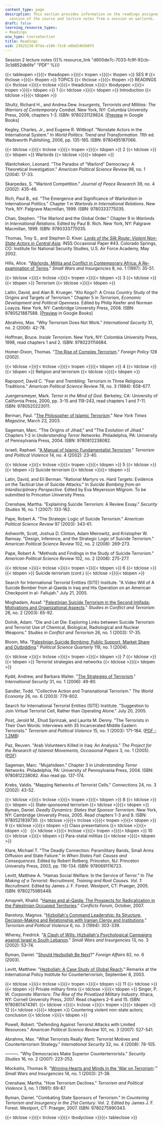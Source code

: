```yaml
---
content_type: page
description: This section provides information on the readings assigned for each lecture
  session of the course and lecture notes from a session on warlords.
draft: false
learning_resource_types:
- Readings
ocw_type: CourseSection
title: Readings
uid: 23625238-07da-e106-72c6-e0bd24b5b0f5
---
```

Session 2 lecture notes ({{% resource_link "d600de7c-7033-fc9f-92cb-3c1d852db6fe" "PDF" %}})

{{< tableopen >}}{{< theadopen >}}{{< tropen >}}{{< thopen >}}
SES #
{{< thclose >}}{{< thopen >}}
TOPICS
{{< thclose >}}{{< thopen >}}
READINGS
{{< thclose >}}{{< trclose >}}{{< theadclose >}}{{< tbodyopen >}}{{< tropen >}}{{< tdopen >}}
1
{{< tdclose >}}{{< tdopen >}}
Introduction
{{< tdclose >}}{{< tdopen >}}

Shultz, Richard H., and Andrea Dew. *Insurgents, Terrorists and Militias: The Warriors of Contemporary Combat*. New York, NY: Columbia University Press, 2006, chapters 1-3. ISBN: 9780231129824. \[[Preview](http://books.google.com/books?id=Byyw38C377MC&dq=Insurgents,+Terrorists+and+Militias:+The+Warriors+of+Contemporary+Combat&printsec=frontcover&source=bl&ots=YlvvD94v6v&sig=K83aW0Aij013lQ4i-1M2G9-VH8k&hl=en&ei=V_CfSsKaOoKzlAf_r8H4DA&sa=X&oi=book_result&ct=result&resnum=4#v=onepage&q=&f=false) in Google Books\]

Kegley, Charles, Jr., and Eugene R. Wittkopf. "Nonstate Actors in the International System." In *World Politics: Trend and Transformation*. 11th ed. Wadsworth Publishing, 2006, pp. 135-185. ISBN: 9780495187066.

{{< tdclose >}}{{< trclose >}}{{< tropen >}}{{< tdopen >}}
2
{{< tdclose >}}{{< tdopen >}}
Warlords
{{< tdclose >}}{{< tdopen >}}

Wantchekon, Leonard. "The Paradox of "Warlord" Democracy: A Theoretical Investigation." *American Political Science Review* 98, no. 1 (2004): 17-33.

Skarpedas, S. "Warlord Competition." *Journal of Peace Research* 39, no. 4 (2002): 435-46.

Rich, Paul B., ed. "The Emergence and Significance of Warlordism in International Politics." Chapter 1 in *Warlords in International Relations*. New York, NY: Palgrave Macmillan, 1999. ISBN: 9780333775035.

Chan, Stephen. "The Warlord and the Global Order." Chapter 9 in *Warlords in International Relations*. Edited by Paul B. Rich. New York, NY: Palgrave Macmillan, 1999. ISBN: 9780333775035.

Thomas, Troy S., and Stephen D. Kiser. [*Lords of the Silk Route: Violent Non-State Actors in Central Asia*](https://apps.dtic.mil/sti/citations/ADA435090). INSS Occasional Paper #43. Colorado Springs, CO: Institute for National Security Studies, U.S. Air Force Academy, May 2002. 

Hills, Alice. "[Warlords, Militia and Conflict in Contemporary Africa: A Re-examination of Terms](http://www.informaworld.com/smpp/content~db=all~content=a787278362)." *Small Wars and Insurgencies* 8, no. 1 (1997): 35-51.

{{< tdclose >}}{{< trclose >}}{{< tropen >}}{{< tdopen >}}
3
{{< tdclose >}}{{< tdopen >}}
Terrorism
{{< tdclose >}}{{< tdopen >}}

Laitin, David, and Alan B. Krueger. "Kto Kogo?: A Cross Country Study of the Origins and Targets of Terrorism." Chapter 5 in *Terrorism, Economic Development and Political Openness*. Edited by Philip Keefer and Norman Loayza. New York, NY: Cambridge University Press, 2008. ISBN: 9780521887588. \[[Preview](http://books.google.com/books?id=tzQobMX-nNAC&pg=PA148&lpg=PA148&dq=Kto-Kogo:+A+Cross+Country+Study+of+the+Origins+and+Targets+of+Terrorism&source=bl&ots=wEi05qqZoj&sig=T8iQ6A0-KAabMVcKsinzrE8O7aw) in Google Books\]

Abrahms, Max. "Why Terrorism Does Not Work." *International Security* 31, no. 2 (2006): 42-78.

Hoffman, Bruce. *Inside Terrorism*. New York, NY: Colombia University Press, 1998, read chapters 1 and 2. ISBN: 9780231114684.

Homer-Dixon, Thomas. "[The Rise of Complex Terrorism](http://www.foreignpolicy.com/articles/2002/01/01/the_rise_of_complex_terrorism)." *Foreign Policy* 128 (2002).

{{< tdclose >}}{{< trclose >}}{{< tropen >}}{{< tdopen >}}
4
{{< tdclose >}}{{< tdopen >}}
Religion and terrorism
{{< tdclose >}}{{< tdopen >}}

Rapoport, David C. "Fear and Trembling: Terrorism in Three Religious Traditions." *American Political Science Review* 78, no. 3 (1984): 658-677.

Juergensmeyer, Mark. *Terror in the Mind of God*. Berkeley, CA: University of California Press, 2000, pp. 3-15 and 119-243, read chapters 1 and 7-11. ISBN: 9780520223011.

Berman, Paul. "[The Philosopher of Islamic Terrorism](http://www.nytimes.com/2003/03/23/magazine/23GURU.html)." *New York Times Magazine*, March 23, 2003.

Sageman, Marc. "The Origins of Jihad," and "The Evolution of Jihad." Chapters 1-2 in *Understanding Terror Networks*. Philadelphia, PA: University of Pennsylvania Press, 2004. ISBN: 9780812238082.

Israeli, Raphael. "[A Manual of Islamic Fundamentalist Terrorism](http://www.informaworld.com/smpp/content~db=all~content=a714005632)." *Terrorism and Political Violence* 14, no. 4 (2002): 23-40.

{{< tdclose >}}{{< trclose >}}{{< tropen >}}{{< tdopen >}}
5
{{< tdclose >}}{{< tdopen >}}
Suicide terrorism
{{< tdclose >}}{{< tdopen >}}

Latin, David, and Eli Berman. "Rational Martyrs vs. Hard Targets: Evidence on the Tactical Use of Suicide Attacks." In *Suicide Bombing from an Interdisciplinary Perspective*. Edited by Eva Meyersson Milgrom. To be submitted to Princeton University Press. 

Crenshaw, Martha. "Explaining Suicide Terrorism: A Review Essay." *Security Studies* 16, no. 1 (2007): 133-162.

Pape, Robert A. "The Strategic Logic of Suicide Terrorism." *American Political Science Review* 97 (2003): 343-61.

Ashworth, Scott, Joshua D. Clinton, Adam Meirowitz, and Kristopher W. Ramsay. "Design, Inference, and the Strategic Logic of Suicide Terrorism." *American Political Science Review* 102, no. 2 (2008): 269-273.

Pape, Robert A. "Methods and Findings in the Study of Suicide Terrorism." *American Political Science Review* 102, no. 2 (2008): 275-277.

{{< tdclose >}}{{< trclose >}}{{< tropen >}}{{< tdopen >}}
6
{{< tdclose >}}{{< tdopen >}}
Suicide terrorism (cont.)
{{< tdclose >}}{{< tdopen >}}

Search for International Terrorist Entities (SITE) Institute. "A Video Will of A Suicide Bomber from al-Qaeda in Iraq and His Operation on an American Checkpoint in al- Fallujah." July 21, 2005.

Moghadam, Assaf. "[Palestinian Suicide Terrorism in the Second Intifada: Motivations and Organizational Aspects](http://www.informaworld.com/smpp/346983357-26806718/content~db=all~content=a713854717)." *Studies in Conflict and Terrorism* 26, no. 2 (2003): 65-92.

Dolnik, Adam. "Die and Let Die: Exploring Links between Suicide Terrorism and Terrorist Use of Chemical, Biological, Radiological and Nuclear Weapons." *Studies in Conflict and Terrorism* 26, no. 1 (2003): 17-35.

Bloom, Mia. "[Palestinian Suicide Bombing: Public Support, Market Share and Outbidding](http://dx.doi.org/10.2307/20202305)." *Political Science Quarterly* 119, no. 1 (2004).

{{< tdclose >}}{{< trclose >}}{{< tropen >}}{{< tdopen >}}
7
{{< tdclose >}}{{< tdopen >}}
Terrorist strategies and networks
{{< tdclose >}}{{< tdopen >}}

Kydd, Andrew, and Barbara Walter. "[The Strategies of Terrorism](http://www.mitpressjournals.org/doi/abs/10.1162/isec.2006.31.1.49)." *International Security* 31, no. 1 (2006): 49-80.

Sandler, Todd. "Collective Action and Transnational Terrorism." *The World Economy* 26, no. 6 (2003): 779-802.

Search for International Terrorist Entities (SITE) Institute. "Suggestion to Join Virtual Terrorist Cell, Rather than Operating Alone." July 20, 2005.

Post, Jerold M., Ehud Sprinzak, and Laurita M. Denny. "The Terrorists in Their Own Words: Interviews with 35 Incarcerated Middle Eastern Terrorists." *Terrorism and Political Violence* 15, no. 1 (2003): 171-184. ([PDF - 1.2MB](http://ereserve.library.utah.edu/Annual/POLS/3960/Uslu/pols3960terrorists.pdf))

Paz, Reuven. "Arab Volunteers Killed in Iraq: An Analysis." *The Project for the Research of Islamist Movements, Occasional Papers* 3, no. 1 (2005). ([PDF](http://www.e-prism.org/images/PRISM_no_1_vol_3_-_Arabs_killed_in_Iraq.pdf))

Sageman, Marc. "Mujahideen." Chapter 3 in *Understanding Terror Networks*. Philadelphia, PA: University of Pennsylvania Press, 2004. ISBN: 9780812238082. Also read pp. 137-174.

Krebs, Valdis. "Mapping Networks of Terrorist Cells." *Connections* 24, no. 3 (2002): 43-52.

{{< tdclose >}}{{< trclose >}}{{< tropen >}}{{< tdopen >}}
8
{{< tdclose >}}{{< tdopen >}}
State-sponsored terrorism
{{< tdclose >}}{{< tdopen >}}
Byman, Daniel. *Deadly Dynamics: States that Sponsor Terrorism*. New York, NY: Cambridge University Press, 2005. Read chapters 1-3 and 9. ISBN: 9780521839730.
{{< tdclose >}}{{< trclose >}}{{< tropen >}}{{< tdopen >}}
9
{{< tdclose >}}{{< tdopen >}}
Class presentations
{{< tdclose >}}{{< tdopen >}}
 
{{< tdclose >}}{{< trclose >}}{{< tropen >}}{{< tdopen >}}
10
{{< tdclose >}}{{< tdopen >}}
Para-statal militias
{{< tdclose >}}{{< tdopen >}}

Klare, Michael T. "The Deadly Connection: Paramilitary Bands, Small Arms Diffusion and State Failure." In *When States Fail: Causes and Consequences*. Edited by Robert Rotberg. Princeton, NJ: Princeton University Press, 2003, pp. 116-134. ISBN: 9780691116723.

Levitt, Matthew A. "Hamas Social Welfare: In the Service of Terror." In *The Making of a Terrorist: Recruitment, Training and Root Causes. Vol. 1: Recruitment*. Edited by James J. F. Forest. Westport, CT: Praeger, 2005. ISBN: 9780275985448.

Amayreh, Khalid. "[Hamas and al-Qaida: The Prospects for Radicalization in the Palestinian Occupied Territories](http://conflictsforum.org/2007/hamas-and-al-qaida-the-prospects-for-radicalization-in-the-palestinian-occupied-territories/)." *Conflicts Forum*, October, 2007.

Ranstorp, Magnus. "[Hizbollah's Command Leadership: Its Structure, Decision-Making and Relationship with Iranian Clergy and Institutions](https://www.tandfonline.com/doi/abs/10.1080/09546559408427263)." *Terrorism and Political Violence* 6, no. 3 (1994): 303-339.

Wherey, Fredrick. "[A Clash of Wills: Hizballah's Psychological Campaigns against Israel in South Lebanon](http://www.informaworld.com/smpp/content~content=a791393511~db=all~order=page)." *Small Wars and Insurgencies* 13, no. 3 (2002): 53-74.

Byman, Daniel. "[Should Hezbollah Be Next](http://www.foreignaffairs.com/articles/59366/daniel-byman/should-hezbollah-be-next)?" *Foreign Affairs* 82, no. 6 (2003).

Levitt, Matthew. "[Hezbollah: A Case Study of Global Reach](http://www.washingtoninstitute.org/templateC07.php?CID=132)." Remarks at the International Policy Institute for Counterterrorism, September 8, 2003.

{{< tdclose >}}{{< trclose >}}{{< tropen >}}{{< tdopen >}}
11
{{< tdclose >}}{{< tdopen >}}
Private military firms
{{< tdclose >}}{{< tdopen >}}
Singer, P. W. *Corporate Warriors: The Rise of the Privatized Military Industry*. Ithaca, NY: Cornell University Press, 2007. Read chapters 2-6 and 15. ISBN: 9780801474361.
{{< tdclose >}}{{< trclose >}}{{< tropen >}}{{< tdopen >}}
12
{{< tdclose >}}{{< tdopen >}}
Countering violent non-state actors; conclusion
{{< tdclose >}}{{< tdopen >}}

Powell, Robert. "Defending Against Terrorist Attacks with Limited Resources." *American Political Science Review* 101, no. 3 (2007): 527-541.

Abrahms, Max. "What Terrorists Really Want: Terrorist Motives and Counterterrorism Strategy." *International Security* 32, no. 4 (2008): 78-105.

———. "Why Democracies Make Superior Counterterrorists." *Security Studies* 16, no. 2 (2007): 223-253.

Mockaitis, Thomas R. "[Winning Hearts and Minds in the 'War on Terrorism](http://www.ingentaconnect.com/content/routledg/swi/2003/00000014/00000001/art00002).'" *Small Wars and Insurgencies* 14, no. 1 (2003): 21-38.

Crenshaw, Martha. "How Terrorism Declines." *Terrorism and Political Violence* 3, no. 1 (1991): 69-87.

Byman, Daniel. "Combating State Sponsors of Terrorism." In *Countering Terrorism and Insurgency in the 21st Century*. Vol. 2. Edited by James J. F. Forest. Westport, CT: Praeger, 2007. ISBN: 9780275990343.

{{< tdclose >}}{{< trclose >}}{{< tbodyclose >}}{{< tableclose >}}